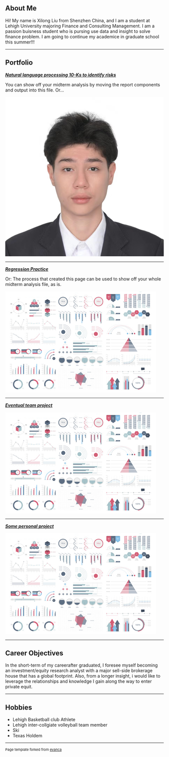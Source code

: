 ## About Me

Hi! My name is Xilong Liu from Shenzhen China, and I am a student at Lehigh University majoring Finance and Consulting Management. I am a passion buisness student who is pursing use data and insight to solve finance problem. I am going to continue my academice in graduate school this summer!!!


---

## Portfolio

<!-- You can link to other websites, PDFs in this repo, and other pages in this repo -->

_**[Natural language processing 10-Ks to identify risks](report)**_

You can show off your midterm analysis by moving the report components and output into this file. Or...

<img src="images/IMG_0457.JPG?raw=true"/>

---

_**[Regression Practice](Regression_practice)**_

Or: The process that created this page can be used to show off your whole midterm analysis file, as is.

<img src="images/dummy_thumbnail.jpg?raw=true"/>

---

_**[Eventual team project](https://donbowen.github.io/teamproject/)**_

<img src="images/dummy_thumbnail.jpg?raw=true"/>

---

_**[Some personal project](/pdf/sample_presentation.pdf)**_

<img src="images/dummy_thumbnail.jpg?raw=true"/>

---

## Career Objectives
In the short-term of my careerafter graduated, I foresee myself becoming an investment/equity research analyst with a major sell-side brokerage house that has a global footprint. Also, from a longer insight, i would like to leverage the relationships and knowledge I gain along the way to enter private equit.

---

## Hobbies
- Lehigh Basketball club Athlete 
- Lehigh inter-collgiate volleyball team member
- Ski
- Texas Holdem 

---
<p style="font-size:11px">Page template forked from <a href="https://github.com/evanca/quick-portfolio">evanca</a></p>
<!-- Remove above link if you don't want to attibute -->
